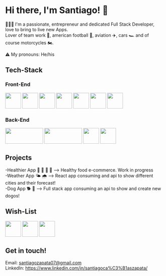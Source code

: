 # Hi there, I'm Santiago! 👋

👨🏻‍💻  I'm a passionate, entrepreneur and dedicated Full Stack Developer, love to bring to live new Apps.
<br>
   Lover of team work 👥, american football  🏈, aviation ✈️, cars 🏎️ and of course motorcycles  🏍️.

⚠️ My pronouns: He/his


## Tech-Stack

### Front-End

<div style={{ display:'flex' }}>
<img src="https://upload.wikimedia.org/wikipedia/commons/thumb/3/38/HTML5_Badge.svg/600px-HTML5_Badge.svg.png" width="50px" height="50px">
<img src="https://cdn.pixabay.com/photo/2015/04/23/17/41/javascript-736400_1280.png" width="50px" height="50px">
<img src="https://res.cloudinary.com/marcomadera/image/upload/v1602894559/Blog/7/css_k23ypb.png" width="50px" height="50px">
<img src="https://upload.wikimedia.org/wikipedia/commons/thumb/4/47/React.svg/1200px-React.svg.png" width="50px" height="50px">
<img src="https://cdn.worldvectorlogo.com/logos/material-ui-1.svg" width="50px" height="50px">
<img src="https://img.icons8.com/color/480/bootstrap.png" width="50px" height="50px">
<img src="https://img.icons8.com/color/452/redux.png" width="50px" height="50px">  
</div>

### Back-End
<div style={{ display:'flex' }}>
<img src="https://cdn.pixabay.com/photo/2015/04/23/17/41/node-js-736399_960_720.png" width="120px" height="50px">
<img src="https://upload.wikimedia.org/wikipedia/commons/6/64/Expressjs.png" width="120px" height="50px">
<img src="https://upload.wikimedia.org/wikipedia/commons/thumb/2/29/Postgresql_elephant.svg/1200px-Postgresql_elephant.svg.png" width="50px" height="50px">
<img src="https://brandslogos.com/wp-content/uploads/thumbs/sequelize-logo-vector.svg" width="50px" height="50px">
</div>  

## Projects 

-Healthier App 🍎 🍌 🍐 🍉 --> Healthy food e-commerce. Work in progress
<br>
-Weather App 🌤️ 🌧️ --> React app consuming and api to show different cities and their forecast!
<br>
-Dog App 🐕 🦴 --> Full stack app consuming an api to show and create new dogos!

## Wish-List

<div style={{ display:'flex' }}>
<img src="https://raw.githubusercontent.com/kristerkari/react-native-svg-transformer/master/images/react-native-logo.png" width="50px" height="50px">
<img src="https://sebastian-gomez.com/typescript.png" width="50px" height="50px">  
<img src="https://upload.wikimedia.org/wikipedia/commons/thumb/c/c3/Python-logo-notext.svg/2048px-Python-logo-notext.svg.png" width="50px" height="50px">
</div>

## Get in touch!
Email: santiagozapata07@gmail.com
<br>
LinkedIn: https://www.linkedin.com/in/santiagoca%C3%B1aszapata/


